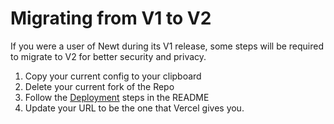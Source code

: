 # Migrating from V1 to V2

If you were a user of Newt during its V1 release, some steps will be required to migrate to V2 for better security and privacy.

1. Copy your current config to your clipboard
2. Delete your current fork of the Repo
3. Follow the [Deployment](https://github.com/arithefirst/newt?tab=readme-ov-file#setting-up-your-deployment) steps in the README
4. Update your URL to be the one that Vercel gives you.
